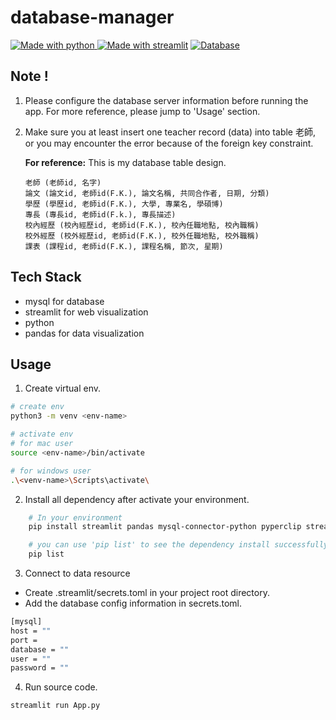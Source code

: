 # database-manager

[![Made with python](https://img.shields.io/badge/made%20with-python-color)
](https://www.python.org/)
[![Made with streamlit](https://img.shields.io/badge/made%20with-streamlit-red)](https://streamlit.io/)
[![Database](https://img.shields.io/badge/Database-mysql-blue)](https://www.mysql.com/downloads/)

## Note !
1. Please configure the database server information before running the app. For more reference, please jump to 'Usage' section.

2. Make sure you at least insert one teacher record (data) into table 老師, or you may encounter the error because of the foreign key constraint.

    <strong>For reference:</strong>
    This is my database table design.
    ```text
    老師 (老師id, 名字)
    論文 (論文id, 老師id(F.K.), 論文名稱, 共同合作者, 日期, 分類)
    學歷 (學歷id, 老師id(F.K.), 大學, 專業名, 學碩博)
    專長 (專長id, 老師id(F.k.), 專長描述)
    校內經歷 (校內經歷id, 老師id(F.K.), 校內任職地點, 校內職稱)
    校外經歷 (校外經歷id, 老師id(F.K.), 校外任職地點, 校外職稱)
    課表 (課程id, 老師id(F.K.), 課程名稱, 節次, 星期)
    ```

## Tech Stack
- mysql for database
- streamlit for web visualization
- python 
- pandas for data visualization
## Usage
1. Create virtual env.

```bash
# create env
python3 -m venv <env-name>

# activate env
# for mac user
source <env-name>/bin/activate 

# for windows user
.\<venv-name>\Scripts\activate\

```
2. Install all dependency after activate your environment.
```bash
    # In your environment
    pip install streamlit pandas mysql-connector-python pyperclip streamlit-option-menu

    # you can use 'pip list' to see the dependency install successfully or not.
    pip list
```
3. Connect to data resource
- Create .streamlit/secrets.toml in your project root directory.
- Add the database config information in secrets.toml.
```bash
[mysql]
host = ""
port = 
database = ""
user = ""
password = ""
``` 
4. Run source code.
```bash
streamlit run App.py
```
